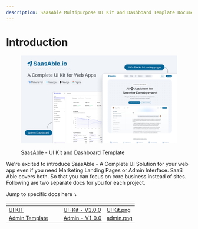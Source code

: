 ```yaml
---
description: SaasAble Multipurpose UI Kit and Dashboard Template Documentati
---
```


# Introduction

<figure><img src=".gitbook/assets/saasable-gitbook.png" alt=""><figcaption><p>SaasAble - UI Kit and Dashboard Template</p></figcaption></figure>

We're excited to introduce SaasAble - A Complete UI Solution for your web app even if you need Marketing Landing Pages or Admin Interface. SaaS Able covers both. So that you can focus on core business instead of sites. Following are two separate docs for you for each project.

Jump to specific docs here ⤵

<table data-view="cards"><thead><tr><th></th><th></th><th></th><th data-hidden data-card-target data-type="content-ref"></th><th data-hidden data-card-cover data-type="files"></th></tr></thead><tbody><tr><td><a href="https://app.gitbook.com/o/-LnuU-VL0Ii_p0-bShNe/s/qzhBzJakUXsoGTJarvBa/">UI KIT</a></td><td></td><td></td><td><a href="https://app.gitbook.com/o/-LnuU-VL0Ii_p0-bShNe/s/qzhBzJakUXsoGTJarvBa/">UI-Kit - V1.0.0</a></td><td><a href=".gitbook/assets/UI Kit.png">UI Kit.png</a></td></tr><tr><td><a href="https://app.gitbook.com/o/-LnuU-VL0Ii_p0-bShNe/s/EzwmQZJZlGbhO98ACbMP/">Admin Template</a></td><td></td><td></td><td><a href="https://app.gitbook.com/o/-LnuU-VL0Ii_p0-bShNe/s/EzwmQZJZlGbhO98ACbMP/">Admin - V1.0.0</a></td><td><a href=".gitbook/assets/admin.png">admin.png</a></td></tr></tbody></table>

